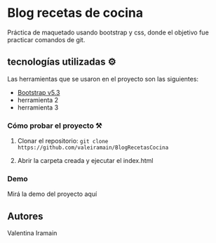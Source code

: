 # Blog recetas de cocina

Práctica de maquetado usando bootstrap y css, donde el objetivo fue practicar comandos de git.

## tecnologías utilizadas ⚙️

Las herramientas que se usaron en el proyecto son las siguientes:

- [Bootstrap v5.3](https://getbootstrap.com/) 
- herramienta 2
- herramienta 3



### Cómo probar el proyecto ⚒️

1. Clonar el repositorio:
    `git clone https://github.com/valeiramain/BlogRecetasCocina`
 
1. Abrir la carpeta creada y ejecutar el index.html


### Demo

Mirá la demo del proyecto aquí 

## Autores

Valentina Iramain 